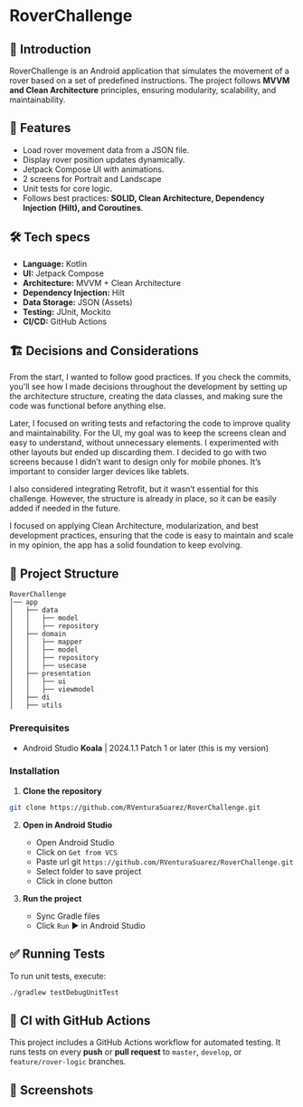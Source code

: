 # RoverChallenge

## 🚀 Introduction

RoverChallenge is an Android application that simulates the movement of a rover based on a set of predefined instructions. The project follows **MVVM and Clean Architecture** principles, ensuring modularity, scalability, and maintainability.

## 📌 Features

- Load rover movement data from a JSON file.
- Display rover position updates dynamically.
- Jetpack Compose UI with animations.
- 2 screens for Portrait and Landscape
- Unit tests for core logic.
- Follows best practices: **SOLID, Clean Architecture, Dependency Injection (Hilt), and Coroutines**.

## 🛠️ Tech specs

- **Language:** Kotlin
- **UI:** Jetpack Compose
- **Architecture:** MVVM + Clean Architecture
- **Dependency Injection:** Hilt
- **Data Storage:** JSON (Assets)
- **Testing:** JUnit, Mockito
- **CI/CD:** GitHub Actions

##  🏗️ Decisions and Considerations

From the start, I wanted to follow good practices. 
If you check the commits, you'll see how I made decisions throughout the development by setting up the architecture structure, creating the data classes, and making sure the code was functional before anything else.

Later, I focused on writing tests and refactoring the code to improve quality and maintainability.
For the UI, my goal was to keep the screens clean and easy to understand, without unnecessary elements. I experimented with other layouts but ended up discarding them.
I decided to go with two screens because I didn’t want to design only for mobile phones. It’s important to consider larger devices like tablets.

I also considered integrating Retrofit, but it wasn’t essential for this challenge. However, the structure is already in place, so it can be easily added if needed in the future.

I focused on applying Clean Architecture, modularization, and best development practices, ensuring that the code is easy to maintain and scale in my opinion, the app has a solid foundation to keep evolving.


## 📂 Project Structure

```
RoverChallenge
│── app
│   ├── data
│   │   ├── model
│   │   ├── repository
│   ├── domain
│   │   ├── mapper
│   │   ├── model
│   │   ├── repository
│   │   ├── usecase
│   ├── presentation
│   │   ├── ui
│   │   ├── viewmodel
│   ├── di
│   ├── utils
```


### Prerequisites

- Android Studio **Koala** | 2024.1.1 Patch 1 or later (this is my version)

### Installation

1. **Clone the repository**

```sh
git clone https://github.com/RVenturaSuarez/RoverChallenge.git
```

2. **Open in Android Studio**

   - Open Android Studio
   - Click on `Get from VCS`
   - Paste url git `https://github.com/RVenturaSuarez/RoverChallenge.git`
   - Select folder to save project
   - Click in clone button

3. **Run the project**

   - Sync Gradle files
   - Click `Run` ▶️ in Android Studio

## ✅ Running Tests

To run unit tests, execute:

```sh
./gradlew testDebugUnitTest
```

## 🔧 CI with GitHub Actions

This project includes a GitHub Actions workflow for automated testing. It runs tests on every **push** or **pull request** to `master`, `develop`, or `feature/rover-logic` branches.


## 📸 Screenshots




